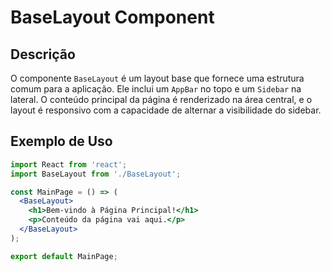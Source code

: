 # BaseLayout Component

## Descrição

O componente `BaseLayout` é um layout base que fornece uma estrutura comum para a aplicação. Ele inclui um `AppBar` no topo e um `Sidebar` na lateral. O conteúdo principal da página é renderizado na área central, e o layout é responsivo com a capacidade de alternar a visibilidade do sidebar.

## Exemplo de Uso

```jsx
import React from 'react';
import BaseLayout from './BaseLayout';

const MainPage = () => (
  <BaseLayout>
    <h1>Bem-vindo à Página Principal!</h1>
    <p>Conteúdo da página vai aqui.</p>
  </BaseLayout>
);

export default MainPage;
